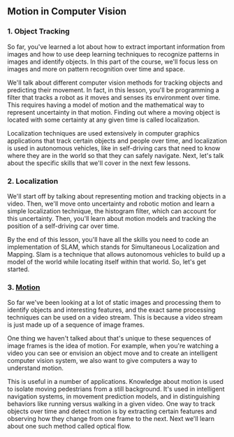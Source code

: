 ## Motion in Computer Vision

### 1. Object Tracking

So far, you've learned a lot about how to extract important information from images and how to use deep learning techniques to recognize patterns in images and identify objects. In this part of the course, we'll focus less on images and more on pattern recognition over time and space. 

We'll talk about different computer vision methods for tracking objects and predicting their movement. In fact, in this lesson, you'll be programming a filter that tracks a robot as it moves and senses its environment over time. This requires having a model of motion and the mathematical way to represent uncertainty in that motion. Finding out where a moving object is located with some certainty at any given time is called localization. 

Localization techniques are used extensively in computer graphics applications that track certain objects and people over time, and localization is used in autonomous vehicles, like in self-driving cars that need to know where they are in the world so that they can safely navigate. Next, let's talk about the specific skills that we'll cover in the next few lessons.

### 2. Localization

We'll start off by talking about representing motion and tracking objects in a video. Then, we'll move onto uncertainty and robotic motion and learn a simple localization technique, the histogram filter, which can account for this uncertainty. Then, you'll learn about motion models and tracking the position of a self-driving car over time.

By the end of this lesson, you'll have all the skills you need to code an implementation of SLAM, which stands for Simultaneous Localization and Mapping. Slam is a technique that allows autonomous vehicles to build up a model of the world while locating itself within that world. So, let's get started.

### 3. [Motion](https://youtu.be/A-QJf04LBb0)

So far we've been looking at a lot of static images and processing them to identify objects and interesting features, and the exact same processing techniques can be used on a video stream. This is because a video stream is just made up of a sequence of image frames. 

One thing we haven't talked about that's unique to these sequences of image frames is the idea of motion. For example, when you're watching a video you can see or envision an object move and to create an intelligent computer vision system, we also want to give computers a way to understand motion.

This is useful in a number of applications. Knowledge about motion is used to isolate moving pedestrians from a still background. It's used in intelligent navigation systems, in movement prediction models, and in distinguishing behaviors like running versus walking in a given video. One way to track objects over time and detect motion is by extracting certain features and observing how they change from one frame to the next. Next we'll learn about one such method called optical flow.
